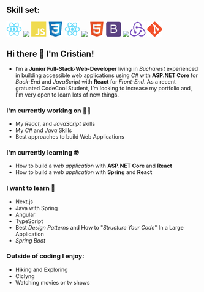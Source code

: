 ## Skill set:

<p align="left">



<img src="https://raw.githubusercontent.com/balanc21/balanc21/main/assests/react-original.svg" height="auto" width="40">

<img src="https://raw.githubusercontent.com/balanc21/balanc21/main/assests/nodejs-original.svg" height="auto" width="40">

<img src="https://raw.githubusercontent.com/balanc21/balanc21/main/assests/javascript-plain.svg" height="auto" width="40">

<img src="https://raw.githubusercontent.com/balanc21/balanc21/main/assests/css3-original.svg" height="auto" width="40">

<img src="https://raw.githubusercontent.com/balanc21/balanc21/main/assests/react-original.svg" height="auto" width="40">

<img src="https://raw.githubusercontent.com/balanc21/balanc21/main/assests/jquery-plain.svg" height="auto" width="40">

<img src="https://raw.githubusercontent.com/balanc21/balanc21/main/assests/html5-original.svg" height="auto" width="40">

<img src="https://raw.githubusercontent.com/balanc21/balanc21/main/assests/bootstrap-plain.svg" height="auto" width="40">

<img src="https://raw.githubusercontent.com/balanc21/balanc21/main/assests/visualstudio-plain.svg" height="auto" width="40">

<img src="https://raw.githubusercontent.com/balanc21/balanc21/main/assests/redux-original.svg" height="auto" width="40">

<img src="https://raw.githubusercontent.com/balanc21/balanc21/main/assests/git-original.svg" height="auto" width="40">
</p>


## Hi there 👋 I'm Cristian!
- I’m a __Junior Full-Stack-Web-Developer__ living in _Bucharest_ experienced in building accessible web applications using *C#* with __ASP.NET Core__ for _Back-End_ and *JavaScript* with __React__ for _Front-End_. As a recent gratuated CodeCool Student, I’m looking to increase my portfolio and, I'm very open to learn lots of new things.

### I'm currently working on 🧑‍💻
- My _React_, and _JavaScript_ skills
- My _C#_ and _Java_ Skills
- Best approaches to build Web Applications 

### I'm currently learning 🤓
 - How to build a *web application* with __ASP.NET Core__ and __React__
 - How to build a *web application* with __Spring__ and __React__

### I want to learn 🤔
- Next.js
- Java with Spring
- Angular
- TypeScript
- Best _Design Patterns_ and How to "_Structure Your Code_" In a Large Application
- _Spring Boot_

### Outside of coding I enjoy:
- Hiking and Exploring
- Ciclyng
- Watching movies or tv shows
